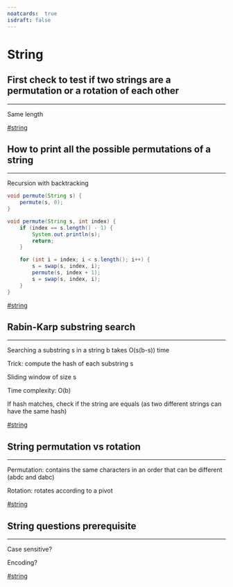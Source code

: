 ```yaml
---
noatcards:  true
isdraft: false
---
```


# String

## First check to test if two strings are a permutation or a rotation of each other

----

Same length

[#string](string.md)

## How to print all the possible permutations of a string

----

Recursion with backtracking

```java
void permute(String s) {
	permute(s, 0);
}

void permute(String s, int index) {
	if (index == s.length() - 1) {
		System.out.println(s);
		return;
	}

	for (int i = index; i < s.length(); i++) {
		s = swap(s, index, i);
		permute(s, index + 1);
		s = swap(s, index, i);
	}
}
```

[#string](string.md)

## Rabin-Karp substring search

----

Searching a substring s in a string b takes O(s(b-s)) time

Trick: compute the hash of each substring s

Sliding window of size s

Time complexity: O(b)

If hash matches, check if the string are equals (as two different strings can have the same hash)

[#string](string.md)

## String permutation vs rotation

----

Permutation: contains the same characters in an order that can be different (abdc and dabc)

Rotation: rotates according to a pivot

[#string](string.md)

## String questions prerequisite

----

Case sensitive?

Encoding?

[#string](string.md)